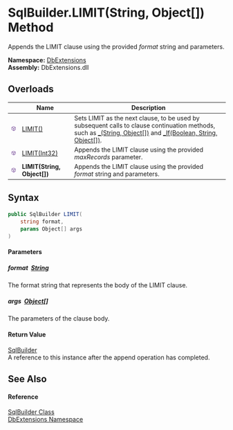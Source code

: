 SqlBuilder.LIMIT(String, Object[]) Method
=========================================
Appends the LIMIT clause using the provided *format* string and parameters.
  
**Namespace:** [DbExtensions][1]  
**Assembly:** DbExtensions.dll

Overloads
---------

|                  | Name                        | Description                                                                                                                                                             |
| ---------------- | --------------------------- | ----------------------------------------------------------------------------------------------------------------------------------------------------------------------- |
| ![Public method] | [LIMIT()][2]                | Sets LIMIT as the next clause, to be used by subsequent calls to clause continuation methods, such as [_(String, Object[])][3] and [_If(Boolean, String, Object[])][4]. |
| ![Public method] | [LIMIT(Int32)][5]           | Appends the LIMIT clause using the provided *maxRecords* parameter.                                                                                                     |
| ![Public method] | **LIMIT(String, Object[])** | Appends the LIMIT clause using the provided *format* string and parameters.                                                                                             |


Syntax
------

```csharp
public SqlBuilder LIMIT(
	string format,
	params Object[] args
)
```

#### Parameters

##### *format*  [String][6]
The format string that represents the body of the LIMIT clause.

##### *args*  [Object][7][]
The parameters of the clause body.

#### Return Value
[SqlBuilder][8]  
A reference to this instance after the append operation has completed.

See Also
--------

#### Reference
[SqlBuilder Class][8]  
[DbExtensions Namespace][1]  

[1]: ../README.md
[2]: LIMIT.md
[3]: _.md
[4]: _If.md
[5]: LIMIT_1.md
[6]: https://learn.microsoft.com/dotnet/api/system.string
[7]: https://learn.microsoft.com/dotnet/api/system.object
[8]: README.md
[Public method]: ../../icons/pubmethod.svg "Public method"